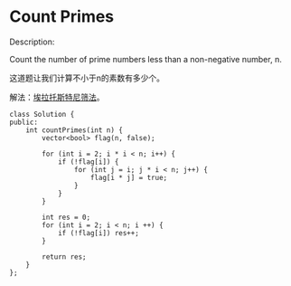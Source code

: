 Count Primes
=====
Description:

Count the number of prime numbers less than a non-negative number, n.

这道题让我们计算不小于n的素数有多少个。

解法：[埃拉托斯特尼筛法](http://baike.baidu.com/link?url=Jo-lP6fh2IfRl7-TL8Z9qivc5Df6PuADMjahIXIDU5Sx2J5DYN0tEhVIps3hV5ePbJPdi2sQJJT3ZrH2XjkUb5mf7-qB7upqmTO9wMKCKxhoxWO2Jhlzz99W_21rlLyUMOFlIS2kpKdtf6kidnDA8kVFxgOS77KHh-kYej7nqm)。

```
class Solution {
public:
    int countPrimes(int n) {
        vector<bool> flag(n, false);

        for (int i = 2; i * i < n; i++) {
            if (!flag[i]) {
                for (int j = i; j * i < n; j++) {
                    flag[i * j] = true;
                }
            }
        }

        int res = 0;
        for (int i = 2; i < n; i ++) {
            if (!flag[i]) res++;
        }

        return res;
    }
};
```
